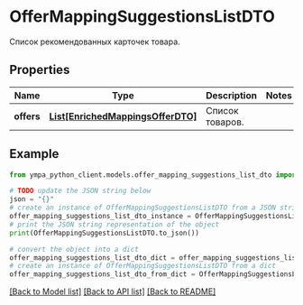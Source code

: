 # OfferMappingSuggestionsListDTO

Список рекомендованных карточек товара.

## Properties

Name | Type | Description | Notes
------------ | ------------- | ------------- | -------------
**offers** | [**List[EnrichedMappingsOfferDTO]**](EnrichedMappingsOfferDTO.md) | Список товаров. | 

## Example

```python
from ympa_python_client.models.offer_mapping_suggestions_list_dto import OfferMappingSuggestionsListDTO

# TODO update the JSON string below
json = "{}"
# create an instance of OfferMappingSuggestionsListDTO from a JSON string
offer_mapping_suggestions_list_dto_instance = OfferMappingSuggestionsListDTO.from_json(json)
# print the JSON string representation of the object
print(OfferMappingSuggestionsListDTO.to_json())

# convert the object into a dict
offer_mapping_suggestions_list_dto_dict = offer_mapping_suggestions_list_dto_instance.to_dict()
# create an instance of OfferMappingSuggestionsListDTO from a dict
offer_mapping_suggestions_list_dto_from_dict = OfferMappingSuggestionsListDTO.from_dict(offer_mapping_suggestions_list_dto_dict)
```
[[Back to Model list]](../README.md#documentation-for-models) [[Back to API list]](../README.md#documentation-for-api-endpoints) [[Back to README]](../README.md)


